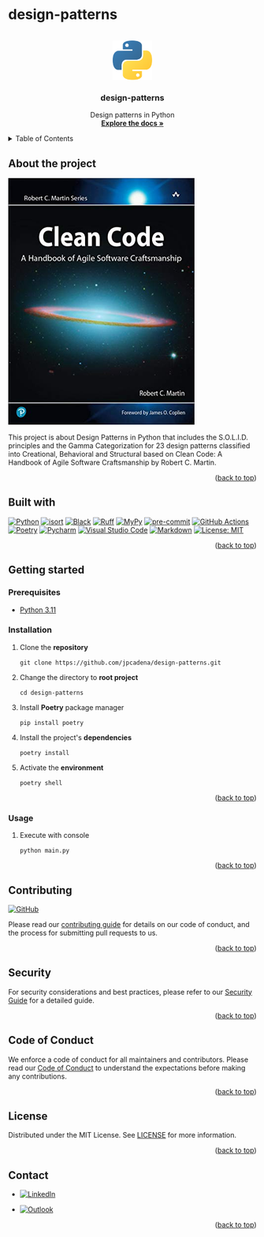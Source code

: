 # design-patterns

<!-- Improved compatibility of back to top link: See: https://github.com/othneildrew/Best-README-Template/pull/73 -->

<a name="readme-top"></a>

<!-- PROJECT SHIELDS -->
<!--
*** Markdown "reference style" links for readability.
*** Reference links are enclosed in brackets [ ] instead of parentheses ( ).
-->

<!-- PROJECT LOGO -->
<br />
<div align="center">
  <a href="https://github.com/othneildrew/Best-README-Template">
    <img src="assets/images/logo.png" alt="Logo" width="80" height="80">
  </a>

<h3 align="center">design-patterns</h3>

  <p align="center">
    Design patterns in Python
    <br />
    <a href="https://github.com/jpcadena/design-patterns"><strong>Explore the docs »</strong></a>
    <br />
  </p>
</div>

<!-- TABLE OF CONTENTS -->
<details>
  <summary>Table of Contents</summary>
  <ol>
    <li>
      <a href="#about-the-project">About The Project</a>
      <ul>
        <li><a href="#built-with">Built With</a></li>
      </ul>
    </li>
    <li>
      <a href="#getting-started">Getting Started</a>
      <ul>
        <li><a href="#prerequisites">Prerequisites</a></li>
        <li><a href="#installation">Installation</a></li>
      </ul>
    </li>
    <li><a href="#usage">Usage</a></li>
    <li><a href="#contributing">Contributing</a></li>
    <li><a href="#security">Security</a></li>
    <li><a href="#code-of-conduct">Code of Conduct</a></li>
    <li><a href="#license">License</a></li>
    <li><a href="#contact">Contact</a></li>
  </ol>
</details>

<!-- ABOUT THE PROJECT -->

## About the project

[![Project][project-screenshot]](https://example.com)

This project is about Design Patterns in Python that includes the S.O.L.I.D.
principles and the Gamma Categorization for 23 design patterns classified into
Creational, Behavioral and Structural based on Clean Code: A Handbook of Agile
Software Craftsmanship by Robert C. Martin.

<p align="right">(<a href="#readme-top">back to top</a>)</p>

## Built with

[![Python][python-shield]][python-url] [![isort][isort-shield]][isort-url] [![Black][black-shield]][black-url] [![Ruff][ruff-shield]][ruff-url] [![MyPy][mypy-shield]][mypy-url] [![pre-commit][pre-commit-shield]][pre-commit-url] [![GitHub Actions][github-actions-shield]][github-actions-url] [![Poetry][poetry-shield]][poetry-url] [![Pycharm][pycharm-shield]][pycharm-url] [![Visual Studio Code][visual-studio-code-shield]][visual-studio-code-url] [![Markdown][markdown-shield]][markdown-url] [![License: MIT][license-shield]][license-url]

<p align="right">(<a href="#readme-top">back to top</a>)</p>

<!-- GETTING STARTED -->

## Getting started

### Prerequisites

- [Python 3.11][python-docs]

### Installation

1. Clone the **repository**
   ```
   git clone https://github.com/jpcadena/design-patterns.git
   ```
2. Change the directory to **root project**
   ```
   cd design-patterns
   ```
3. Install **Poetry** package manager
   ```
   pip install poetry
   ```
4. Install the project's **dependencies**
   ```
   poetry install
   ```
5. Activate the **environment**
   ```
   poetry shell
   ```

<p align="right">(<a href="#readme-top">back to top</a>)</p>

<!-- USAGE EXAMPLES -->

### Usage

1. Execute with console
   ```
   python main.py
   ```

<p align="right">(<a href="#readme-top">back to top</a>)</p>

<!-- CONTRIBUTING -->

## Contributing

[![GitHub][github-shield]][github-url]

Please read our [contributing guide](CONTRIBUTING.md) for details on our code of conduct, and the process for submitting pull requests to us.

<p align="right">(<a href="#readme-top">back to top</a>)</p>

<!-- SECURITY -->

## Security

For security considerations and best practices, please refer to our [Security Guide](SECURITY.md) for a detailed guide.

<p align="right">(<a href="#readme-top">back to top</a>)</p>

<!-- CODE_OF_CONDUCT -->

## Code of Conduct

We enforce a code of conduct for all maintainers and contributors. Please read our [Code of Conduct](CODE_OF_CONDUCT.md) to understand the expectations before making any contributions.

<p align="right">(<a href="#readme-top">back to top</a>)</p>

<!-- LICENSE -->

## License

Distributed under the MIT License. See [LICENSE](LICENSE) for more information.

<p align="right">(<a href="#readme-top">back to top</a>)</p>

<!-- CONTACT -->

## Contact

- [![LinkedIn][linkedin-shield]][linkedin-url]

- [![Outlook][outlook-shield]](mailto:jpcadena@espol.edu.ec?subject=[GitHub]design-patterns)

<p align="right">(<a href="#readme-top">back to top</a>)</p>

<!-- MARKDOWN LINKS & IMAGES -->
<!-- https://www.markdownguide.org/basic-syntax/#reference-style-links -->

[project-screenshot]: assets/images/project.png

[python-docs]: https://docs.python.org/3.11/

[//]: # "Shields"

[linkedin-shield]: https://img.shields.io/badge/linkedin-%230077B5.svg?style=for-the-badge&logo=linkedin&logoColor=white

[outlook-shield]: https://img.shields.io/badge/Microsoft_Outlook-0078D4?style=for-the-badge&logo=microsoft-outlook&logoColor=white

[python-shield]: https://img.shields.io/badge/python-3670A0?style=for-the-badge&logo=python&logoColor=ffdd54

[pycharm-shield]: https://img.shields.io/badge/PyCharm-21D789?style=for-the-badge&logo=pycharm&logoColor=white

[markdown-shield]: https://img.shields.io/badge/Markdown-000000?style=for-the-badge&logo=markdown&logoColor=white

[github-shield]: https://img.shields.io/badge/github-%23121011.svg?style=for-the-badge&logo=github&logoColor=white

[ruff-shield]: https://img.shields.io/endpoint?url=https://raw.githubusercontent.com/charliermarsh/ruff/main/assets/badge/v1.json

[black-shield]: https://img.shields.io/badge/code%20style-black-000000.svg?style=for-the-badge&logo=appveyor

[mypy-shield]: https://img.shields.io/badge/mypy-checked-2A6DB2.svg?style=for-the-badge&logo=appveyor

[visual-studio-code-shield]: https://img.shields.io/badge/Visual_Studio_Code-007ACC?style=for-the-badge&logo=visual-studio-code&logoColor=white

[poetry-shield]: https://img.shields.io/endpoint?url=https://raw.githubusercontent.com/python-poetry/website/main/static/badge/v0.json

[isort-shield]: https://img.shields.io/badge/%20imports-isort-%231674b1?style=flat&labelColor=ef8336

[github-actions-shield]: https://img.shields.io/badge/github%20actions-%232671E5.svg?style=for-the-badge&logo=githubactions&logoColor=white

[pre-commit-shield]: https://img.shields.io/badge/pre--commit-F7B93E?style=for-the-badge&logo=pre-commit&logoColor=white

[license-shield]: https://img.shields.io/badge/License-MIT-yellow.svg

[github-shield]: https://img.shields.io/badge/github-%23121011.svg?style=for-the-badge&logo=github&logoColor=white

[//]: # "URL"

[linkedin-url]: https://linkedin.com/in/juanpablocadenaaguilar
[python-url]: https://www.python.org/

[pycharm-url]: https://www.jetbrains.com/pycharm/

[markdown-url]: https://daringfireball.net/projects/markdown/

[github-url]: https://github.com/jpcadena/design-patterns

[ruff-url]: https://beta.ruff.rs/docs/

[black-url]: https://github.com/psf/black

[mypy-url]: http://mypy-lang.org/

[visual-studio-code-url]: https://code.visualstudio.com/

[poetry-url]: https://python-poetry.org/

[isort-url]: https://pycqa.github.io/isort/

[github-actions-url]: https://github.com/features/actions

[pre-commit-url]: https://pre-commit.com/

[license-url]: https://opensource.org/licenses/MIT

[github-url]: https://github.com/jpcadena/design-patterns
